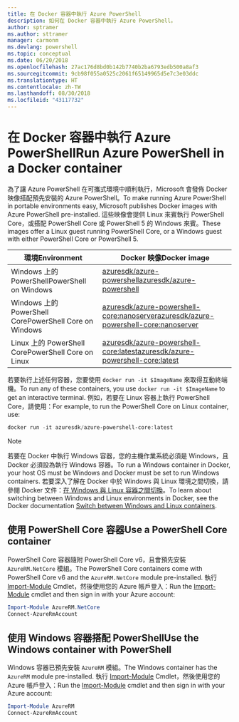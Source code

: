 ```yaml
---
title: 在 Docker 容器中執行 Azure PowerShell
description: 如何在 Docker 容器中執行 Azure PowerShell。
author: sptramer
ms.author: sttramer
manager: carmonm
ms.devlang: powershell
ms.topic: conceptual
ms.date: 06/20/2018
ms.openlocfilehash: 27ac176d8bd0b142b7740b2ba6793edb500a8af3
ms.sourcegitcommit: 9cb98f055a0525c2061f65149965d5e7c3e03ddc
ms.translationtype: HT
ms.contentlocale: zh-TW
ms.lasthandoff: 08/30/2018
ms.locfileid: "43117732"
---
```

# <a name="run-azure-powershell-in-a-docker-container"></a><span data-ttu-id="71931-103">在 Docker 容器中執行 Azure PowerShell</span><span class="sxs-lookup"><span data-stu-id="71931-103">Run Azure PowerShell in a Docker container</span></span>

<span data-ttu-id="71931-104">為了讓 Azure PowerShell 在可攜式環境中順利執行，Microsoft 會發佈 Docker 映像搭配預先安裝的 Azure PowerShell。</span><span class="sxs-lookup"><span data-stu-id="71931-104">To make running Azure PowerShell in portable environments easy, Microsoft publishes Docker images with Azure PowerShell pre-installed.</span></span> <span data-ttu-id="71931-105">這些映像會提供 Linux 來賓執行 PowerShell Core，或搭配 PowerShell Core 或 PowerShell 5 的 Windows 來賓。</span><span class="sxs-lookup"><span data-stu-id="71931-105">These images offer a Linux guest running PowerShell Core, or a Windows guest with either PowerShell Core or PowerShell 5.</span></span>

| <span data-ttu-id="71931-106">環境</span><span class="sxs-lookup"><span data-stu-id="71931-106">Environment</span></span> | <span data-ttu-id="71931-107">Docker 映像</span><span class="sxs-lookup"><span data-stu-id="71931-107">Docker image</span></span> |
|-------------|--------------|
| <span data-ttu-id="71931-108">Windows 上的 PowerShell</span><span class="sxs-lookup"><span data-stu-id="71931-108">PowerShell on Windows</span></span> | [<span data-ttu-id="71931-109">azuresdk/azure-powershell</span><span class="sxs-lookup"><span data-stu-id="71931-109">azuresdk/azure-powershell</span></span>](https://hub.docker.com/r/azuresdk/azure-powershell/) |
| <span data-ttu-id="71931-110">Windows 上的 PowerShell Core</span><span class="sxs-lookup"><span data-stu-id="71931-110">PowerShell Core on Windows</span></span> | [<span data-ttu-id="71931-111">azuresdk/azure-powershell-core:nanoserver</span><span class="sxs-lookup"><span data-stu-id="71931-111">azuresdk/azure-powershell-core:nanoserver</span></span>](https://hub.docker.com/r/azuresdk/azure-powershell-core/) |
| <span data-ttu-id="71931-112">Linux 上的 PowerShell Core</span><span class="sxs-lookup"><span data-stu-id="71931-112">PowerShell Core on Linux</span></span> | [<span data-ttu-id="71931-113">azuresdk/azure-powershell-core:latest</span><span class="sxs-lookup"><span data-stu-id="71931-113">azuresdk/azure-powershell-core:latest</span></span>](https://hub.docker.com/r/azuresdk/azure-powershell-core/) |

<span data-ttu-id="71931-114">若要執行上述任何容器，您要使用 `docker run -it $ImageName` 來取得互動終端機。</span><span class="sxs-lookup"><span data-stu-id="71931-114">To run any of these containers, you use `docker run -it $ImageName` to get an interactive terminal.</span></span> <span data-ttu-id="71931-115">例如，若要在 Linux 容器上執行 PowerShell Core，請使用：</span><span class="sxs-lookup"><span data-stu-id="71931-115">For example, to run the PowerShell Core on Linux container, use:</span></span>

```powershell
docker run -it azuresdk/azure-powershell-core:latest
```

> [!NOTE]
> <span data-ttu-id="71931-116">若要在 Docker 中執行 Windows 容器，您的主機作業系統必須是 Windows，且 Docker 必須設為執行 Windows 容器。</span><span class="sxs-lookup"><span data-stu-id="71931-116">To run a Windows container in Docker, your host OS must be Windows and Docker must be set to run Windows containers.</span></span> <span data-ttu-id="71931-117">若要深入了解在 Docker 中於 Windows 與 Linux 環境之間切換，請參閱 Docker 文件：[在 Windows 與 Linux 容器之間切換](https://docs.docker.com/docker-for-windows/#switch-between-windows-and-linux-containers)。</span><span class="sxs-lookup"><span data-stu-id="71931-117">To learn about switching between Windows and Linux environments in Docker, see the Docker documentation [Switch between Windows and Linux containers](https://docs.docker.com/docker-for-windows/#switch-between-windows-and-linux-containers).</span></span>

## <a name="use-a-powershell-core-container"></a><span data-ttu-id="71931-118">使用 PowerShell Core 容器</span><span class="sxs-lookup"><span data-stu-id="71931-118">Use a PowerShell Core container</span></span>

<span data-ttu-id="71931-119">PowerShell Core 容器隨附 PowerShell Core v6，且會預先安裝 `AzureRM.NetCore` 模組。</span><span class="sxs-lookup"><span data-stu-id="71931-119">The PowerShell Core containers come with PowerShell Core v6 and the `AzureRM.NetCore` module pre-installed.</span></span> <span data-ttu-id="71931-120">執行 [Import-Module](/powershell/module/microsoft.powershell.core/import-module) Cmdlet，然後使用您的 Azure 帳戶登入：</span><span class="sxs-lookup"><span data-stu-id="71931-120">Run the [Import-Module](/powershell/module/microsoft.powershell.core/import-module) cmdlet and then sign in with your Azure account:</span></span>

```powershell
Import-Module AzureRM.NetCore
Connect-AzureRmAccount
```

## <a name="use-the-windows-container-with-powershell"></a><span data-ttu-id="71931-121">使用 Windows 容器搭配 PowerShell</span><span class="sxs-lookup"><span data-stu-id="71931-121">Use the Windows container with PowerShell</span></span>

<span data-ttu-id="71931-122">Windows 容器已預先安裝 `AzureRM` 模組。</span><span class="sxs-lookup"><span data-stu-id="71931-122">The Windows container has the `AzureRM` module pre-installed.</span></span> <span data-ttu-id="71931-123">執行 [Import-Module](/powershell/module/microsoft.powershell.core/import-module) Cmdlet，然後使用您的 Azure 帳戶登入：</span><span class="sxs-lookup"><span data-stu-id="71931-123">Run the [Import-Module](/powershell/module/microsoft.powershell.core/import-module) cmdlet and then sign in with your Azure account:</span></span>

```powershell
Import-Module AzureRM
Connect-AzureRmAccount
```
